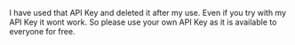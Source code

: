 I have used that API Key and deleted it after my use. Even if you try with my API Key it wont work. So please use your own API Key as it is available to everyone for free.

